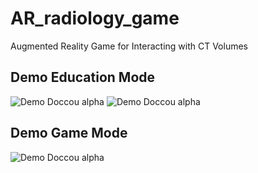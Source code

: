 # AR_radiology_game
Augmented Reality Game for Interacting with CT Volumes


## Demo Education Mode

![Demo Doccou alpha](https://media.giphy.com/media/m9WyZ6fP7twsdOVGSH/giphy.gif) 
![Demo Doccou alpha](https://media.giphy.com/media/m9WyZ6fP7twsdOVGSH/giphy.gif) 

## Demo Game Mode

![Demo Doccou alpha](https://media.giphy.com/media/SvdaZ7KAWv1KiVkVLr/giphy.gif)
